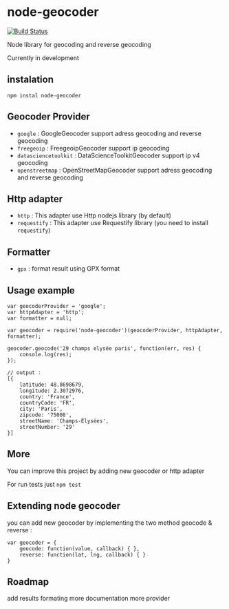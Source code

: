 # node-geocoder

[![Build Status](https://travis-ci.org/nchaulet/node-geocoder.png?branch=master)](https://travis-ci.org/nchaulet/node-geocoder)

Node library for geocoding and reverse geocoding

Currently in development

## instalation

    npm instal node-geocoder
    

## Geocoder Provider

* `google` : GoogleGeocoder support adress geocoding and reverse geocoding
* `freegeoip` : FreegeoipGeocoder support ip geocoding
* `datasciencetoolkit` : DataScienceToolkitGeocoder support ip v4 geocoding
* `openstreetmap` : OpenStreetMapGeocoder support adress geocoding and reverse geocoding

## Http adapter

* `http`       : This adapter use Http nodejs library (by default)
* `requestify` : This adapter use Requestify library (you need to install `requestify`)

## Formatter

* `gpx` : format result using GPX format 

## Usage example

    var geocoderProvider = 'google';
    var httpAdapter = 'http';
    var formatter = null;

    var geocoder = require('node-geocoder')(geocoderProvider, httpAdapter, formatter);

    geocoder.geocode('29 champs elysée paris', function(err, res) {
        console.log(res);
    });

    // output :
    [{
        latitude: 48.8698679,
        longitude: 2.3072976,
        country: 'France',
        countryCode: 'FR',
        city: 'Paris',
        zipcode: '75008',
        streetName: 'Champs-Élysées',
        streetNumber: '29'
    }]




## More

You can improve this project by adding new geocoder or http adapter

For run tests just `npm test`

## Extending node geocoder

you can add new geocoder by implementing the two method geocode & reverse :


    var geocoder = {
        geocode: function(value, callback) { },
        reverse: function(lat, lng, callback) { }
    }

## Roadmap

add results formating
more documentation
more provider
